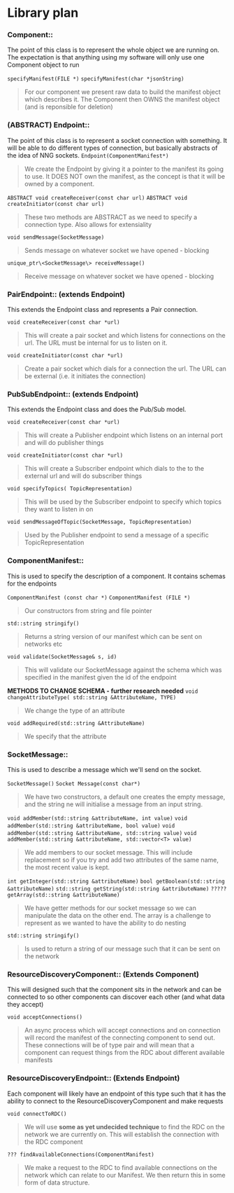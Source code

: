 # Library plan
### Component::
The point of this class is to represent the whole object we are running on. The expectation is that anything using my software will only use one Component object to run

`specifyManifest(FILE *)`
`specifyManifest(char *jsonString)`
> For our component we present raw data to build the manifest object which describes it. The Component then OWNS the manifest object (and is reponsible for deletion)

### (ABSTRACT) Endpoint::
The point of this class is to represent a socket connection with something. It will be able to do different types of connection, but basically abstracts of the idea of NNG sockets.
`Endpoint(ComponentManifest*)`
> We create the Endpoint by giving it a pointer to the manifest its going to use. It DOES NOT own the manifest, as the concept is that it will be owned by a component.

`ABSTRACT void createReceiver(const char url)`
`ABSTRACT void createInitiator(const char url)`
> These two methods are ABSTRACT as we need to specify a connection type. Also allows for extensiality

`void sendMessage(SocketMessage)`
> Sends message on whatever socket we have opened - blocking

`unique_ptr\<SocketMessage\> receiveMessage()`
> Receive message on whatever socket we have opened - blocking

### PairEndpoint:: (extends Endpoint)
This extends the Endpoint class and represents a Pair connection.

`void createReceiver(const char *url)`
> This will create a pair socket and which listens for connections on the url. The URL must be internal for us to listen on it.

`void createInitiator(const char *url)`
> Create a pair socket which dials for a connection the url. The URL can be external (i.e. it initiates the connection)

### PubSubEndpoint:: (extends Endpoint)
This extends the Endpoint class and does the Pub/Sub model.

`void createReceiver(const char *url)`
> This will create a Publisher endpoint which listens on an internal port and will do publisher things

`void createInitiator(const char *url)`
> This will create a Subscriber endpoint which dials to the to the external url and will do subscriber things

`void specifyTopics( TopicRepresentation)`
> This will be used by the Subscriber endpoint to specify which topics they want to listen in on

`void sendMessageOfTopic(SocketMessage, TopicRepresentation)`
> Used by the Publisher endpoint to send a message of a specific TopicRepresentation

### ComponentManifest::
This is used to specify the description of a component. It contains schemas for the endpoints

`ComponentManifest (const char *)`
`ComponentManifest (FILE *)`
> Our constructors from string and file pointer

`std::string stringify()`
> Returns a string version of our manifest which can be sent on networks etc

`void validate(SocketMessage& s, id)`
> This will validate our SocketMessage against the schema which was specified in the manifest given the id of the endpoint

**METHODS TO CHANGE SCHEMA - further research needed**
`void changeAttributeType( std::string &AttributeName, TYPE)`
> We change the type of an attribute

`void addRequired(std::string &AttributeName)`
> We specify that the attribute 

### SocketMessage::
This is used to describe a message which we'll send on the socket.

`SocketMessage()`
`Socket Message(const char*)`
> We have two constructors, a default one creates the empty message, and the string ne will initialise a message from an input string.

`void addMember(std::string &attributeName, int value)`
`void addMember(std::string &attributeName, bool value)`
`void addMember(std::string &attributeName, std::string value)`
`void addMember(std::string &attributeName, std::vector<T> value)`
> We add members to our socket message. This will include replacement so if you try and add two attributes of the same name, the most recent value is kept.

`int getInteger(std::string &attributeName)`
`bool getBoolean(std::string &attributeName)`
`std::string getString(std::string &attributeName)`
`????? getArray(std::string &attributeName)`
> We have getter methods for our socket message so we can manipulate the data on the other end. The array is a challenge to represent as we wanted to have the ability to do nesting

`std::string stringify()`
> Is used to return a string of our message such that it can be sent on the network

### ResourceDiscoveryComponent:: (Extends Component)
This will designed such that the component sits in the network and can be connected to so other components can discover each other (and what data they accept)

`void acceptConnections()`
>An async process which will accept connections and on connection will record the manifest of the connecting component to send out. These connections will be of type pair and will mean that a component can request things from the RDC about different available manifests

### ResourceDiscoveryEndpoint:: (Extends Endpoint)
Each component will likely have an endpoint of this type such that it has the ability to connect to the ResourceDiscoveryComponent and make requests

`void connectToRDC()`
> We will use **some as yet undecided technique** to find the RDC on the network we are currently on. This will establish the connection with the RDC component

`??? findAvailableConnections(ComponentManifest)`
> We make a request to the RDC  to find available connections on the network which can relate to our Manifest. We then return this in some form of data structure.
<!--stackedit_data:
eyJoaXN0b3J5IjpbLTk0NDAxNDE1MSwtMjA2NDQ2OTU0MSw3ND
AyMjY0NSw4MDA1NTU2OCwtMTA4Mzc5MDI4Nyw2NDc1NzUxOTBd
fQ==
-->